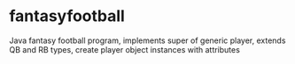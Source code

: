 # fantasyfootball
Java fantasy football program, implements super of generic player, extends QB and RB types, create player object instances with attributes
